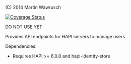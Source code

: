 (C) 2014 Martin Wawrusch

[![Coverage Status](https://img.shields.io/coveralls/codedoctor/hapi-routes-users.svg)](https://coveralls.io/r/codedoctor/hapi-routes-users)


DO NOT USE YET

Provides API endpoints for HAPI servers to manage users.

Dependencies:

* Requires HAPI >= 6.0.0 and hapi-identity-store

